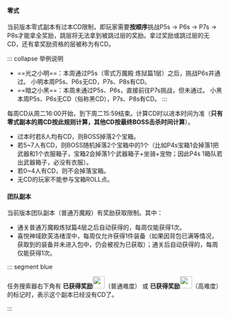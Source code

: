 #### 零式

当前版本零式副本有过本CD限制，即玩家需要**按顺序**挑战P5s → P6s → P7s → P8s才能拿全奖励，跳层将无法拿到被跳过层的奖励。拿过奖励或跳过层的无CD，还有拿奖励资格的层被称为有CD。

::: collapse 举例说明
- ==光之小明==：本周通过P5s（零式万魔殿 炼狱篇1层）之后，挑战P6s并通过。
小明本周P5s、P6s无CD，P7s、P8s有CD。
- ==暗之小黑==：本周未通过P5s、P6s，直接前往P7s挑战，但未通过。
小黑本周P5s、P6s无CD（俗称黑CD），P7s、P8s有CD。
:::

每周CD从周二<i class="xiv local-time-chs"></i>16:00开始，到下周二<i class="xiv local-time-chs"></i>15:59结束。计算CD时以进本时间为准（**只有零式副本的周CD按此规则计算，其他CD按最终BOSS击杀时间计算**）。

- 过本时若8人均有CD，则BOSS掉落2个宝箱。
- 若5~7人有CD，则BOSS随机掉落2个宝箱中的1个（比如P4s宝箱1会掉落1把武器和1个衣服箱子，宝箱2会掉落1个武器箱子+坐骑+宠物；因此P4s 1箱队若出武器箱子，必没有衣服）。
- 若0~4人有CD，则不会掉落宝箱。
- 无CD的玩家不能参与宝箱ROLL点。

#### 团队副本

当前版本团队副本（普通万魔殿）有奖励获取限制。其中：
* 通关普通万魔殿炼狱篇4层之后自动获得的<item name="腐朽的炼净长剑" />，每周仅能获得1次。
* 喜悦神域欧芙洛绪涅中，每周仅允许获得1件装备（如果因背包已满等情况，获取到的装备并未进入包中，仍会被视为已获取）；通关后自动获得的<item name="喜悦古钱" />，每周仅能获得1次。

::: segment blue
 
任务搜索器右下角有 **已获得奖励**<img src="/images/icons/reward1.png" class="no-zoom sm-icon" style="width:2em;" />（普通难度） 或 **已获得奖励**<img src="/images/icons/reward2.png"  class="no-zoom sm-icon" style="width:2em;" />（高难度） 的标记时，表示这个副本已经没有CD了。

:::
